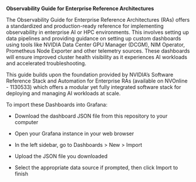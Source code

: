 **Observability Guide for Enterprise Reference Architectures**

The Observability Guide for Enterprise Reference Architectures (RAs) offers a
standardized and production-ready reference for implementing observability in
enterprise AI or HPC environments. This involves setting up data pipelines and providing
guidance on setting up custom dashboards using tools like NVIDIA Data Center GPU
Manager (DCGM), NIM Operator, Prometheus Node Exporter and other telemetry
sources. These dashboards will ensure improved cluster health visibility as it
experiences AI workloads and accelerated troubleshooting.

This guide builds upon the foundation provided by NVIDIA’s Software Reference
Stack and Automation for Enterprise RAs (available on NVOnline - 1130533) which offers a
modular yet fully integrated software stack for deploying and managing AI workloads
at scale.

To import these Dashboards into Grafana:

 - Download the dashboard JSON file from this repository to your computer

 - Open your Grafana instance in your web browser

 - In the left sidebar, go to Dashboards > New > Import

 - Upload the JSON file you downloaded

 - Select the appropriate data source if prompted, then click Import to finish
